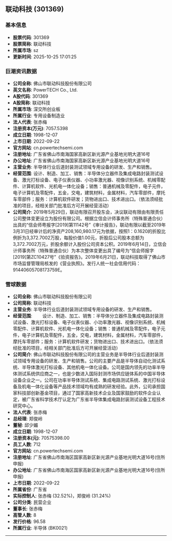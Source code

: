 ## 联动科技 (301369)

### 基本信息

- **股票代码**: 301369
- **股票简称**: 联动科技
- **所属市场**: sz
- **更新时间**: 2025-10-25 17:01:25

### 巨潮资讯数据

- **公司全称**: 佛山市联动科技股份有限公司
- **英文名称**: PowerTECH Co., Ltd.
- **A股代码**: 301369
- **A股简称**: 联动科技
- **所属市场**: 深交所创业板
- **所属行业**: 专用设备制造业
- **法人代表**: 张赤梅
- **注册资本(万元)**: 7057.5398
- **成立日期**: 1998-12-07
- **上市日期**: 2022-09-22
- **官方网站**: cn.powertechsemi.com
- **注册地址**: 广东省佛山市南海国家高新区新光源产业基地光明大道16号
- **办公地址**: 广东省佛山市南海国家高新区新光源产业基地光明大道16号
- **主营业务**: 半导体行业后道封装测试领域专用设备的研发、生产和销售。
- **经营范围**: 设计、制造、加工、销售：半导体分立器件及集成电路封装测试设备、激光打标设备、电子仪表仪器、小功率激光器、视像识别系统、机械零配件、计算机软件、光机电一体化设备；销售：普通机械及零配件，电子元件，电子计算机及零配件，五金，交电，建筑材料，金属材料，汽车零部件，摩托车零部件；服务：计算机软件研发；货物进出口、技术进出口。（依法须经批准的项目，经相关部门批准后方可开展经营活动）
- **公司简介**: 2019年5月29日，联动有限召开股东会，决议联动有限由有限责任公司整体变更设立为股份有限公司。根据立信会计师事务所（特殊普通合伙）出具的“信会师粤报字[2019]第11142号”《审计报告》，联动有限以截至2019年3月31日经审计后的净资产208,160,980.17元为依据，按照1：0.1620的折股比例折为3,372.7002万股，每股价值1.00元，折股后公司股本总额为3,372.7002万元，折股余额计入股份公司资本公积。2019年6月14日，立信会计师事务所（特殊普通合伙）为本次整体变更出具了编号为“信会师报字[2019]第ZC10427号”《验资报告》。2019年6月21日，联动科技取得了佛山市市场监督管理局核发的《营业执照》。发行人统一社会信用代码：91440605708173759E。

### 雪球数据

- **公司全称**: 佛山市联动科技股份有限公司
- **公司简称**: 联动科技
- **主营业务**: 半导体行业后道封装测试领域专用设备的研发、生产和销售。
- **经营范围**: 　　设计、制造、加工、销售：半导体分立器件及集成电路封装测试设备、激光打标设备、电子仪表仪器、小功率激光器、视像识别系统、机械零配件、计算机软件、光机电一体化设备；销售：普通机械及零配件，电子元件，电子计算机及零配件，五金，交电，建筑材料，金属材料，汽车零部件，摩托车零部件；服务：计算机软件研发；货物进出口、技术进出口。（依法须经批准的项目，经相关部门批准后方可开展经营活动）
- **公司简介**: 佛山市联动科技股份有限公司的主营业务是半导体行业后道封装测试领域专用设备的研发、生产和销售。公司的主要产品是半导体自动化测试系统、半导体激光打标设备、其他机电一体化设备。公司是国内领先的功率半导体测试系统供应商之一，也是少数进入国际封测市场供应链体系的中国半导体设备企业之一。公司在功率半导体测试系统、集成电路测试系统、激光打标设备及机电一体化设备等产品技术领域均有成熟的研发经验。此外，公司承担国家科技部创新基金项目，通过了国家高新技术企业及国家鼓励的软件企业认定，被广东省科学技术厅认定为广东省半导体集成电路封装测试设备工程技术研究中心。
- **法人代表**: 张赤梅
- **总经理**: 郑俊岭
- **董秘**: 邱少媚
- **成立日期**: 1998-12-07
- **注册资本(元)**: 70575398.00
- **员工人数**: 712
- **官方网站**: cn.powertechsemi.com
- **注册地址**: 广东省佛山市南海区国家高新区新光源产业基地光明大道16号(住所申报)
- **办公地址**: 广东省佛山市南海区国家高新区新光源产业基地光明大道16号(住所申报)
- **上市日期**: 2022-09-22
- **所属省份**: 广东省
- **实际控制人**: 张赤梅 (32.52%)，郑俊岭 (31.24%)
- **公司分类**: 民营企业
- **董事长**: 张赤梅
- **高管人数**: 8
- **发行价格**: 96.58
- **所属行业**: 半导体 (BK0021)

---